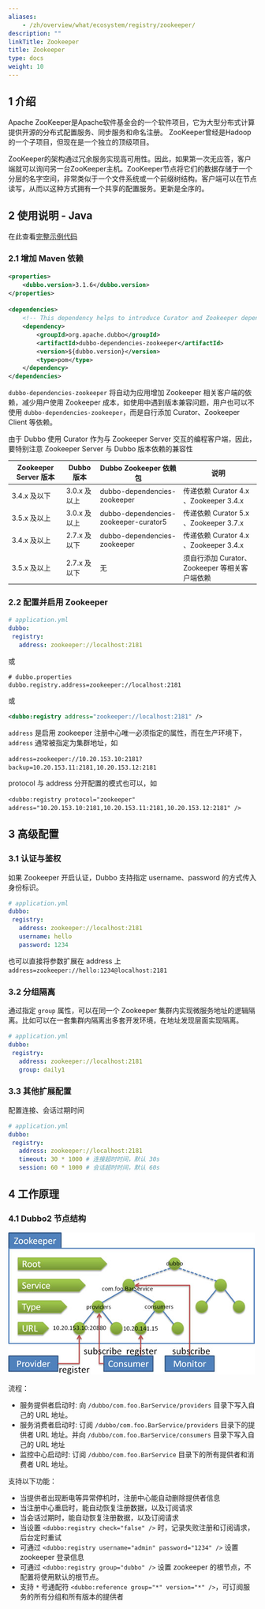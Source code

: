 ```yaml
---
aliases:
    - /zh/overview/what/ecosystem/registry/zookeeper/
description: ""
linkTitle: Zookeeper
title: Zookeeper
type: docs
weight: 10
---
```



## 1 介绍

Apache ZooKeeper是Apache软件基金会的一个软件项目，它为大型分布式计算提供开源的分布式配置服务、同步服务和命名注册。 ZooKeeper曾经是Hadoop的一个子项目，但现在是一个独立的顶级项目。

ZooKeeper的架构通过冗余服务实现高可用性。因此，如果第一次无应答，客户端就可以询问另一台ZooKeeper主机。ZooKeeper节点将它们的数据存储于一个分层的名字空间，非常类似于一个文件系统或一个前缀树结构。客户端可以在节点读写，从而以这种方式拥有一个共享的配置服务。更新是全序的。


## 2 使用说明 - Java

在此查看[完整示例代码](https://github.com/apache/dubbo-samples/tree/master/3-extensions/registry/dubbo-samples-zookeeper)

### 2.1 增加 Maven 依赖
```xml
<properties>
    <dubbo.version>3.1.6</dubbo.version>
</properties>

<dependencies>
    <!-- This dependency helps to introduce Curator and Zookeeper dependencies that are necessary for Dubbo to work with zookeeper as transitive dependencies  -->
    <dependency>
        <groupId>org.apache.dubbo</groupId>
        <artifactId>dubbo-dependencies-zookeeper</artifactId>
        <version>${dubbo.version}</version>
        <type>pom</type>
    </dependency>
</dependencies>
```

`dubbo-dependencies-zookeeper` 将自动为应用增加 Zookeeper 相关客户端的依赖，减少用户使用 Zookeeper 成本，如使用中遇到版本兼容问题，用户也可以不使用 `dubbo-dependencies-zookeeper`，而是自行添加 Curator、Zookeeper Client 等依赖。

由于 Dubbo 使用 Curator 作为与 Zookeeper Server 交互的编程客户端，因此，要特别注意 Zookeeper Server 与 Dubbo 版本依赖的兼容性

|Zookeeper Server 版本|Dubbo 版本|Dubbo Zookeeper 依赖包|说明|
|-----|-----|-----|-----|
|3.4.x 及以下|3.0.x 及以上|dubbo-dependencies-zookeeper|传递依赖 Curator 4.x 、Zookeeper 3.4.x|
|3.5.x 及以上|3.0.x 及以上|dubbo-dependencies-zookeeper-curator5|传递依赖 Curator 5.x 、Zookeeper 3.7.x|
|3.4.x 及以上|2.7.x 及以下|dubbo-dependencies-zookeeper|传递依赖 Curator 4.x 、Zookeeper 3.4.x|
|3.5.x 及以上|2.7.x 及以下|无|须自行添加 Curator、Zookeeper 等相关客户端依赖|

### 2.2 配置并启用 Zookeeper
```yaml
# application.yml
dubbo:
 registry:
   address: zookeeper://localhost:2181
```
或
```properties
# dubbo.properties
dubbo.registry.address=zookeeper://localhost:2181
```
或
```xml
<dubbo:registry address="zookeeper://localhost:2181" />
```

`address` 是启用 zookeeper 注册中心唯一必须指定的属性，而在生产环境下，`address` 通常被指定为集群地址，如

`address=zookeeper://10.20.153.10:2181?backup=10.20.153.11:2181,10.20.153.12:2181`

protocol 与 address 分开配置的模式也可以，如

`<dubbo:registry protocol="zookeeper" address="10.20.153.10:2181,10.20.153.11:2181,10.20.153.12:2181" />`

## 3 高级配置
### 3.1 认证与鉴权

如果 Zookeeper 开启认证，Dubbo 支持指定 username、password 的方式传入身份标识。

```yaml
# application.yml
dubbo:
 registry:
   address: zookeeper://localhost:2181
   username: hello
   password: 1234
```

也可以直接将参数扩展在 address 上 `address=zookeeper://hello:1234@localhost:2181`

### 3.2 分组隔离
通过指定 `group` 属性，可以在同一个 Zookeeper 集群内实现微服务地址的逻辑隔离。比如可以在一套集群内隔离出多套开发环境，在地址发现层面实现隔离。

```yaml
# application.yml
dubbo:
 registry:
   address: zookeeper://localhost:2181
   group: daily1
```
### 3.3 其他扩展配置
配置连接、会话过期时间
```yaml
# application.yml
dubbo:
 registry:
   address: zookeeper://localhost:2181
   timeout: 30 * 1000 # 连接超时时间，默认 30s
   session: 60 * 1000 # 会话超时时间，默认 60s
```

## 4 工作原理

### 4.1 Dubbo2 节点结构

![/user-guide/images/zookeeper.jpg](/imgs/user/zookeeper.jpg)

流程：
* 服务提供者启动时:  向 `/dubbo/com.foo.BarService/providers` 目录下写入自己的 URL 地址。
* 服务消费者启动时: 订阅 `/dubbo/com.foo.BarService/providers` 目录下的提供者 URL 地址。并向 `/dubbo/com.foo.BarService/consumers` 目录下写入自己的 URL 地址
* 监控中心启动时:   订阅 `/dubbo/com.foo.BarService` 目录下的所有提供者和消费者 URL 地址。

支持以下功能：

* 当提供者出现断电等异常停机时，注册中心能自动删除提供者信息
* 当注册中心重启时，能自动恢复注册数据，以及订阅请求
* 当会话过期时，能自动恢复注册数据，以及订阅请求
* 当设置 `<dubbo:registry check="false" />` 时，记录失败注册和订阅请求，后台定时重试
* 可通过 `<dubbo:registry username="admin" password="1234" />` 设置 zookeeper 登录信息
* 可通过 `<dubbo:registry group="dubbo" />` 设置 zookeeper 的根节点，不配置将使用默认的根节点。
* 支持 `*` 号通配符 `<dubbo:reference group="*" version="*" />`，可订阅服务的所有分组和所有版本的提供者